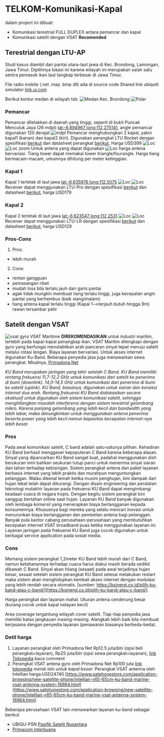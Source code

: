 # TELKOM-Komunikasi-Kapal
dalam project ini dibuat:
- Komunikasi terestrial FULL DUPLEX antara pemancar dan kapal
- Komunikasi satelit dengan VSAT **Recomended**
## Terestrial dengan LTU-AP
Studi kasus diambil dari pantai utara-laut jawa di Kec. Brondong, Lamongan, Jawa Timur. Dipilihnya lokasi ini karena wilayah ini merupakan salah satu sentra pemasok ikan laut tangkap terbesar di Jawa Timur.

File radio mobile (.net .map .bmp dll) ada di source code
Shared link ubiquiti simulator [link.ui.com](https://link.ui.com/#p=42ae3e4e7a594942a4b3fd843ff804bc)

Berikut kontur medan di wilayah tsb.
![Medan Kec. Brondong](/images/Kapal_Brondong.JPG) ![Polar](/images/Loc._POLAR_Kapal_Brondong.JPG)
### Pemancar
Pemancar diletakkan di daerah yang tinggi, seperti di bukit Puncak Menculuk Jaya (26 mdpl) [lat:-6,894967 long:112,275141](https://goo.gl/maps/1ktb5UN6UFanX5qy5), angle pemancar digunakan 120 derajat
![mdpl](/images/ketinggian_gunung_pemancar.JPG)
Pemancar menghubungkan 2 kapal, yakni kapal1 (kanan) dan kapal2 (kiri). Digunakan perangkat LTU Rocket dengan spesifikasi [berikut](https://store.ui.com/collections/operator-airmax-and-ltu/products/ltu-rocket) dan datasheet perangkat [berikut](https://dl.ubnt.com/ds/ltu-rocket). Harga USD399
![Loc](/images/airlink_lokasi.JPG)
![Loc zoom](/images/airlink_lokasi_pemancar.JPG)
Untuk antena yang dapat digunakan 
![Loc](/images/antena_ltu_rocket.JPG)
harga antena bervariasi. Tiang tower dapat memakai tower triangle/fourangle. Harga tiang bermacam-macam, umumnya dihitung per meter ketinggian.
### Kapal 1
Kapal 1 terletak di laut jawa [lat:-6,635976 long:112.5075](https://goo.gl/maps/cGWQihGx88Sr25Ue7)
![Loc](/images/airlink_kapal_2.JPG)
![Loc](/images/Port-Kapal1.JPG)
Receiver dapat menggunakan LTU-Pro dengan spesifikasi [berikut](https://store.ui.com/collections/operator-airmax-and-ltu/products/ltu-pro) dan datasheet [berikut](http://ui.com/downloads/ds/ltu-pro), harga USD179
### Kapal 2
Kapal 2 terletak di laut jawa [lat:-6,623547 long:112,2531](https://goo.gl/maps/cGWQihGx88Sr25Ue7)
![Loc](/images/airlink_kapal_1.JPG)
![Loc](/images/Port-Kapal2.JPG)
Receiver dapat menggunakan LTU-LR dengan spesifikasi [berikut](https://store.ui.com/collections/operator-airmax-and-ltu/products/ltu-lr) dan datasheet [berikut](https://dl.ui.com/ds/ltu-lr_ds.pdf), harga USD129
### Pros-Cons
1. Pros:
- lebih murah
2. Cons:
- rentan gangguan
- pemasangan ribet
- mudah loss bila terlalu jauh dari garis pantai
- agak tidak mungkin membuat tiang terlalu tinggi, juga kecepatan angin pantai yang berhembus (baik siang/malam).
- tiang antena kapal terlalu tinggi (Kapal 1-->terjauh butuh hingga 9m) rawan tersambar petir

## Satelit dengan VSAT
![vsat gyro](https://ecs7.tokopedia.net/img/cache/700/product-1/2018/11/15/11554200/11554200_b8932015-152d-426f-8395-3b29c41d9af0_800_800.jpg.webp)
VSAT Maritime **DIREKOMENDASIKAN** untuk industri maritim, terlebih pada kapal-kapal penangkap ikan. VSAT Maritim dilengkapi dengan gyro yang berfungsi menstabilkan arah pancaran sinyal tepat menuju satelit melalui rotasi lengan. Biaya layanan bervariasi. Untuk akses internet digunakan Ku-Band. Beberapa penyedia jasa juga menawarkan sewa perangkat. Misalnya, [Primadona Net](http://primadonanet.co.id)

*KU Band merupakan jaringan yang lahir setelah C Band. KU Band memiliki rentang frekuensi 11,7-12,2 GHz untuk komunikasi dari satelit ke penerima di bumi (downlink).  14,0-14,5 GHz untuk komunikasi dari penerima di bumi ke satelit (uplink). KU Band, biasanya, digunakan untuk siaran dan koneksi internet dua arah. Rentang frekuensi KU Band dialokasikan secara eksklusif untuk digunakan oleh sistem komunikasi satelit, sehingga menghilangkan masalah interferensi dengan sistem terestrial gelombang mikro. Karena panjang gelombang yang lebih kecil dan bandwidth yang lebih lebar, maka dimungkinkan untuk menggunakan antena penerima beserta power yang lebih kecil namun kapasitas kecepatan internet-nya lebih besar.*
### Pros
Pada awal komunikasi satelit, C band adalah satu-satunya pilihan. Kehadiran KU Band berhasil menggeser kepopuleran C Band karena beberapa alasan. Sinyal yang dipancarkan KU Band sangat kuat, padahal menggunakan dish berukuran mini bahkan seukuran tutup panci untuk menerima sinyal siaran dan tahan terhadap kebisingan. Sistem perangkat antena dan paket layanan berbasis internet yang lebih praktis dan murahpun menguntungkan pelanggan. Walau dikenal lemah ketika musim penghujan, kini dampak dari hujan lebat telah dapat dikurangi. Dengan disain engineering dan peralatan teknologi mutakhir layanan pada frekuensi KU Band dapat mengimbangi keadaan cuaca di negara tropis.
Dengan begitu sistem perangkat kini sanggup bertahan online saat hujan. Layanan KU Band banyak digunakan oleh lembaga komersil yang menerapkan biaya berlangganan kepada konsumennya. Khususnya bagi mereka yang selalu mencari inovasi untuk menurunkan biaya berlangganan dan pembelian antena bagi pelanggan. Banyak pula kantor cabang perusahaan-perusahaan yang membutuhkan kecepatan internet VSAT broadband puas ketika menggunakan layanan ini. Layanan jaringan pada frekuensi KU Band juga cocok digunakan untuk berbagai service application pada sosial media.
### Cons
Memang sistem perangkat 1,2meter KU Band lebih murah dari C Band, namun ketahanannya terhadap cuaca harus diakui masih berada sedikit dibawah C Band. Sinyal akan hilang (sesaat) pada awal terjadinya hujan besar, sesaat setelah sistem perangkat KU Band selesai melakukan restart maka sistem akan menghidupkan kembali akses internet dengan modulasi yang lebih rendah secara otomatis. [sumber: https://ksinergi.co.id/pilih-ku-band-atau-c-band/](https://ksinergi.co.id/pilih-ku-band-atau-c-band/)

Harga perangkat dan layanan  mahal.
Ukuran antena cenderung besar (kurang cocok untuk kapal nelayan kecil)

Area coverage tergantung wilayah cover satelit. Tiap-tiap penyedia jasa memiliki batas jangkauan masing-masing. Alangkah lebih baik bila membuat kerjasama dengan penyedia layanan (penawaran biasanya berbeda-beda).

### Detil harga
1. Layanan perangkat oleh Primadona Net Rp12.5 juta/bln (opsi beli perangkat+layanan), Rp25 juta/bln (opsi sewa perangkat+layanan), [link Tokopedia](https://www.tokopedia.com/primadona-net/layanan-internet-satelit-vsat-maritim-vsat-kapal-gyro-vsat) baca comment
2. Perangkat VSAT antena gyro oleh Primadona Net Rp100 juta [link tokopedia](https://www.tokopedia.com/primadona-net/perangkat-gyro-vsat-satellite-untuk-kapal-laut) *merek lain untuk kapal besar*: Perangkat VSAT antenna oleh Intellian harga:USD24740 [https://www.satphonestore.com/application-browsing/new-satellite-phone/intellian-v65-65cm-ku-band-marine-vsat-antenna-system-18964.html](https://www.satphonestore.com/application-browsing/new-satellite-phone/intellian-v65-65cm-ku-band-marine-vsat-antenna-system-18964.html)

Beberapa perusahaan VSAT lain menawarkan layanan ku-band sebagai berikut
- UBIQU-PSN [Pasifik Satelit Nusantara](http://ubiqu.id)
- [Primacom Interbuana](http://primacom.com)
